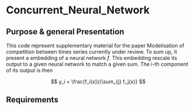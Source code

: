# Concurrent_Neural_Network

## Purpose & general Presentation

This code represent supplementary material for the paper Modelisation of competition between times series currently under review. 
To sum up, it present a embedding of a neural network $f$. This embedding rescale its output to a given neural network to match a given sum. The i-th component of its output is then 

$$ y_i = \frac{f_i(x)}{\sum_{j} f_j(x)} $$ 

## Requirements
